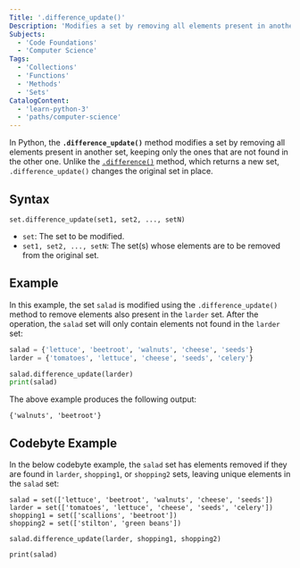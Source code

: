 ```yaml
---
Title: '.difference_update()'
Description: 'Modifies a set by removing all elements present in another set.'
Subjects:
  - 'Code Foundations'
  - 'Computer Science'
Tags:
  - 'Collections'
  - 'Functions'
  - 'Methods'
  - 'Sets'
CatalogContent:
  - 'learn-python-3'
  - 'paths/computer-science'
---
```


In Python, the **`.difference_update()`** method modifies a set by removing all elements present in another set, keeping only the ones that are not found in the other one. Unlike the [`.difference()`](https://www.codecademy.com/resources/docs/python/sets/difference) method, which returns a new set, `.difference_update()` changes the original set in place.

## Syntax

```pseudo
set.difference_update(set1, set2, ..., setN)
```

- `set`: The set to be modified.
- `set1, set2, ..., setN`: The set(s) whose elements are to be removed from the original set.

## Example

In this example, the set `salad` is modified using the `.difference_update()` method to remove elements also present in the `larder` set. After the operation, the `salad` set will only contain elements not found in the `larder` set:

```py
salad = {'lettuce', 'beetroot', 'walnuts', 'cheese', 'seeds'}
larder = {'tomatoes', 'lettuce', 'cheese', 'seeds', 'celery'}

salad.difference_update(larder)
print(salad)
```

The above example produces the following output:

```shell
{'walnuts', 'beetroot'}
```

## Codebyte Example

In the below codebyte example, the `salad` set has elements removed if they are found in `larder`, `shopping1`, or `shopping2` sets, leaving unique elements in the `salad` set:

```codebyte/python
salad = set(['lettuce', 'beetroot', 'walnuts', 'cheese', 'seeds'])
larder = set(['tomatoes', 'lettuce', 'cheese', 'seeds', 'celery'])
shopping1 = set(['scallions', 'beetroot'])
shopping2 = set(['stilton', 'green beans'])

salad.difference_update(larder, shopping1, shopping2)

print(salad)
```
